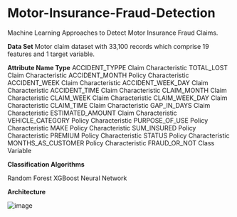 # Motor-Insurance-Fraud-Detection
Machine Learning Approaches to Detect Motor Insurance Fraud Claims.

**Data Set**
Motor claim dataset with 33,100 records which comprise 19 features and 1 target variable.


**Attribute Name	    Type**
ACCIDENT_TYPPE	    Claim Characteristic
TOTAL_LOST	        Claim Characteristic
ACCIDENT_MONTH	    Policy Characteristic
ACCIDENT_WEEK	      Claim Characteristic
ACCIDENT_WEEK_DAY	  Claim Characteristic
ACCIDENT_TIME	      Claim Characteristic
CLAIM_MONTH	        Claim Characteristic
CLAIM_WEEK	        Claim Characteristic
CLAIM_WEEK_DAY	    Claim Characteristic
CLAIM_TIME	        Claim Characteristic
GAP_IN_DAYS	        Claim Characteristic
ESTIMATED_AMOUNT	  Claim Characteristic
VEHICLE_CATEGORY	  Policy Characteristic
PURPOSE_OF_USE	    Policy Characteristic
MAKE	              Policy Characteristic
SUM_INSURED	        Policy Characteristic
PREMIUM	            Policy Characteristic
STATUS	            Policy Characteristic
MONTHS_AS_CUSTOMER	Policy Characteristic
FRAUD_OR_NOT	      Class Variable


**Classification Algorithms**

Random Forest
XGBoost
Neural Network

**Architecture**

![image](https://user-images.githubusercontent.com/63593984/144794342-e4d614dd-5c1b-4848-a4aa-d01432b0cefd.png)


